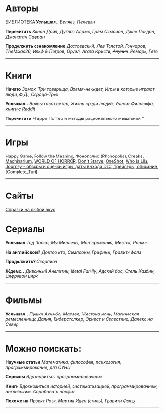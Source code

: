 # Авторы
[БИБЛИОТЕКА](https://openlibrary.org)
**Услышал..** *Беляев, Пелевин*

**Перечитать** *Конан Дойл, Дуглас Адамс, Грэм Симсион, Джек Лондон, Джонатан Сафран*

**Продолжить ознакомление** *Достоевский, Лев Толстой, Гончаров, TheMixas26, Ильф & Петров, Оруэл, Агата Кристи, ~~Акунин~~, Ремарк, Гете*

---
# Книги
**Начато** *Замок, Три товарища, Время-не-ждет, Игры в которые играют люди, Ф.Д., Сердца-Трех*

**Услышал..** *Волны гасят ветер, Жизнь среди людей, Ученик Философа, [книги с Reddit](https://www.reddit.com/r/booksuggestions/comments/1le2kic/100_most_important_books/?utm_source=share&utm_medium=mweb3x&utm_name=mweb3xcss&utm_term=1&utm_content=share_button)*

**Перечитать** *Гарри Поттер и методы рационального мышления *

---
# Игры
[Happy Game](https://store.steampowered.com/app/1206060/Happy_Game/), [Follow the Meaning](https://store.steampowered.com/app/2720280/Follow_the_meaning/), [Фонополис (Phonopolis)](https://store.steampowered.com/app/1206070/Phonopolis/), [Creaks](https://store.steampowered.com/app/956030/Creaks/), [Machinarium](https://store.steampowered.com/app/40700/Machinarium/), [WORLD OF HORROR](https://store.steampowered.com/app/913740/WORLD_OF_HORROR/), [Don't Starve](https://store.steampowered.com/app/219740/Dont_Starve/), [OneShot](https://store.steampowered.com/app/420530/OneShot/), [Who is Lila](https://store.steampowered.com/app/1083830/Who_is_Lila/), [Journey - обзоры и оценки игры, даты выхода DLC, трейлеры, описание](https://www.igromania.ru/game/9888/Journey.html), [Complete_Turi]

---
# Сайты
[Справки на любой вкус](https://cheatography.com/games/)
# Сериалы
**Услышал** *Тед Лассо, Мы Миллеры, Монтсромания, Мистик, Ранма*

**На английском?** *Доктор кто, Симпсоны, Грифины, Гравити фолз*

**Продолжить?** *Скорпион*

**Ждемс..** *Диванный Аналитик, Metal Family, Адский бос, Отель Хазбин, Цифровой цирк*

---
# Фильмы
**Услышал..** *Пушки Акимбо, Марвел, Жестока ночь, Магическая ремесленница Далия, Киберсталкер, Эрнест и Селестина, Далеко на Север*

---
# Можно поискать:
**Научные статьи** *Математика, философия, психология, программирование, для СУНЦ*


**Сериалы** *Вдохновиться программированием*


**Книги** *Вдохновиться историей, систематизацией, программированием, английским.*
*Опробовать нонфик*

**Похоже на** *Проект Рози, Мартин Иден (стиль), Гравити Фолз¿*

---
